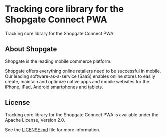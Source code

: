 # Tracking core library for the Shopgate Connect PWA

Tracking core library for the Shopgate Connect PWA.

## About Shopgate

Shopgate is the leading mobile commerce platform.

Shopgate offers everything online retailers need to be successful in mobile. Our leading
software-as-a-service (SaaS) enables online stores to easily create, maintain and optimize native
apps and mobile websites for the iPhone, iPad, Android smartphones and tablets.

## License

Tracking core library for the Shopgate Connect PWA is available under the Apache License, Version 2.0.

See the [LICENSE.md](./LICENSE.md) file for more information.

